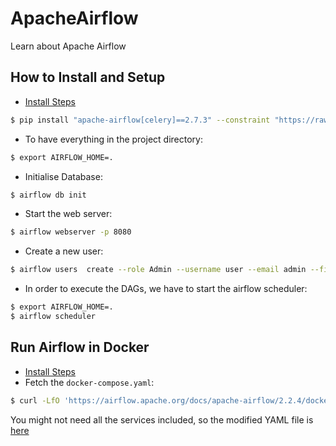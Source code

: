 # ApacheAirflow
Learn about Apache Airflow


## How to Install and Setup
* [Install Steps](https://airflow.apache.org/docs/apache-airflow/stable/installation/installing-from-pypi.html)
```bash
$ pip install "apache-airflow[celery]==2.7.3" --constraint "https://raw.githubusercontent.com/apache/airflow/constraints-2.7.3/constraints-3.8.txt"
```
* To have everything in the project directory:
```bash
$ export AIRFLOW_HOME=.
```
* Initialise Database:
```bash
$ airflow db init
```
* Start the web server:
```bash
$ airflow webserver -p 8080
```
* Create a new user:
```bash
$ airflow users  create --role Admin --username user --email admin --firstname admin --lastname admin --password password
```
* In order to execute the DAGs, we have to start the airflow scheduler:
```bash
$ export AIRFLOW_HOME=.
$ airflow scheduler
```



## Run Airflow in Docker
* [Install Steps](https://airflow.apache.org/docs/apache-airflow/2.2.4/start/docker.html)
* Fetch the `docker-compose.yaml`:
```bash
$ curl -LfO 'https://airflow.apache.org/docs/apache-airflow/2.2.4/docker-compose.yaml'
```
You might not need all the services included, so the modified YAML file is [here]()
